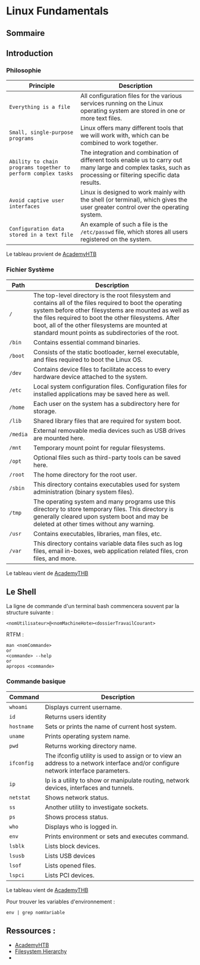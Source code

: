 # Linux Fundamentals

## Sommaire

## Introduction

### Philosophie 

| **Principle**                                                                                                                                                  | **Description**                                                                                                                                                |
| -------------------------------------------------------------------------------------------------------------------------------------------------------------- | -------------------------------------------------------------------------------------------------------------------------------------------------------------- |
| `Everything is a file`                                                                                                                                         | All configuration files for the various services running on the Linux operating system are stored in one or more text files.                                   |
| `Small, single-purpose programs`                                                                                                                               | Linux offers many different tools that we will work with, which can be combined to work together.                                                              |
| `Ability to chain programs together to perform complex tasks`                                                                                                  | The integration and combination of different tools enable us to carry out many large and complex tasks, such as processing or filtering specific data results. |
| `Avoid captive user interfaces`                                                                                                                                | Linux is designed to work mainly with the shell (or terminal), which gives the user greater control over the operating system.                                 |
| `Configuration data stored in a text file`                                                                                                                     | An example of such a file is the `/etc/passwd` file, which stores all users registered on the system.                                                          |

Le tableau provient de [AcademyHTB](https://academy.hackthebox.eu)

### Fichier Système 

| **Path**                                                                                                                                                                                                                                                                                                                          | **Description**                                                                                                                                                                                                                                                                                                                   |
| --------------------------------------------------------------------------------------------------------------------------------------------------------------------------------------------------------------------------------------------------------------------------------------------------------------------------------- | --------------------------------------------------------------------------------------------------------------------------------------------------------------------------------------------------------------------------------------------------------------------------------------------------------------------------------- |
| `/`                                                                                                                                                                                                                                                                                                                               | The top-level directory is the root filesystem and contains all of the files required to boot the operating system before other filesystems are mounted as well as the files required to boot the other filesystems. After boot, all of the other filesystems are mounted at standard mount points as subdirectories of the root. |
| `/bin`                                                                                                                                                                                                                                                                                                                            | Contains essential command binaries.                                                                                                                                                                                                                                                                                              |
| `/boot`                                                                                                                                                                                                                                                                                                                           | Consists of the static bootloader, kernel executable, and files required to boot the Linux OS.                                                                                                                                                                                                                                    |
| `/dev`                                                                                                                                                                                                                                                                                                                            | Contains device files to facilitate access to every hardware device attached to the system.                                                                                                                                                                                                                                       |
| `/etc`                                                                                                                                                                                                                                                                                                                            | Local system configuration files. Configuration files for installed applications may be saved here as well.                                                                                                                                                                                                                       |
| `/home`                                                                                                                                                                                                                                                                                                                           | Each user on the system has a subdirectory here for storage.                                                                                                                                                                                                                                                                      |
| `/lib`                                                                                                                                                                                                                                                                                                                            | Shared library files that are required for system boot.                                                                                                                                                                                                                                                                           |
| `/media`                                                                                                                                                                                                                                                                                                                          | External removable media devices such as USB drives are mounted here.                                                                                                                                                                                                                                                             |
| `/mnt`                                                                                                                                                                                                                                                                                                                            | Temporary mount point for regular filesystems.                                                                                                                                                                                                                                                                                    |
| `/opt`                                                                                                                                                                                                                                                                                                                            | Optional files such as third-party tools can be saved here.                                                                                                                                                                                                                                                                       |
| `/root`                                                                                                                                                                                                                                                                                                                           | The home directory for the root user.                                                                                                                                                                                                                                                                                             |
| `/sbin`                                                                                                                                                                                                                                                                                                                           | This directory contains executables used for system administration (binary system files).                                                                                                                                                                                                                                         |
| `/tmp`                                                                                                                                                                                                                                                                                                                            | The operating system and many programs use this directory to store temporary files. This directory is generally cleared upon system boot and may be deleted at other times without any warning.                                                                                                                                   |
| `/usr`                                                                                                                                                                                                                                                                                                                            | Contains executables, libraries, man files, etc.                                                                                                                                                                                                                                                                                  |
| `/var`                                                                                                                                                                                                                                                                                                                            | This directory contains variable data files such as log files, email in-boxes, web application related files, cron files, and more.                                                                                                                                                                                               |


Le tableau vient de [AcademyTHB](https://academy.hackthebox.eu)

## Le Shell

La ligne de commande d'un terminal bash commencera souvent par la structure suivante :
```
<nomUtilisateur>@<nomMachineHote><dossierTravailCourant>
```

RTFM :
```
man <nomCommande>
or
<commande> --help
or
apropos <commande>
```

### Commande basique

| **Command**                                                                                                                        | **Description**                                                                                                                    |
| ---------------------------------------------------------------------------------------------------------------------------------- | ---------------------------------------------------------------------------------------------------------------------------------- |
| `whoami`                                                                                                                           | Displays current username.                                                                                                         |
| `id`                                                                                                                               | Returns users identity                                                                                                             |
| `hostname`                                                                                                                         | Sets or prints the name of current host system.                                                                                    |
| `uname`                                                                                                                            | Prints operating system name.                                                                                                      |
| `pwd`                                                                                                                              | Returns working directory name.                                                                                                    |
| `ifconfig`                                                                                                                         | The ifconfig utility is used to assign or to view an address to a network interface and/or configure network interface parameters. |
| `ip`                                                                                                                               | Ip is a utility to show or manipulate routing, network devices, interfaces and tunnels.                                            |
| `netstat`                                                                                                                          | Shows network status.                                                                                                              |
| `ss`                                                                                                                               | Another utility to investigate sockets.                                                                                            |
| `ps`                                                                                                                               | Shows process status.                                                                                                              |
| `who`                                                                                                                              | Displays who is logged in.                                                                                                         |
| `env`                                                                                                                              | Prints environment or sets and executes command.                                                                                   |
| `lsblk`                                                                                                                            | Lists block devices.                                                                                                               |
| `lsusb`                                                                                                                            | Lists USB devices                                                                                                                  |
| `lsof`                                                                                                                             | Lists opened files.                                                                                                                |
| `lspci`                                                                                                                            | Lists PCI devices.                                                                                                                 |

Le tableau vient de [AcademyTHB](https://academy.hackthebox.eu)


Pour trouver les variables d'environnement : 
```
env | grep nomVariable
```

##


## Ressources :

* [AcademyHTB](https://academy.hackthebox.eu)
* [Filesystem Hierarchy](https://www.pathname.com/fhs/)
* 